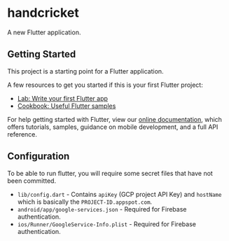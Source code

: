 # handcricket

A new Flutter application.

## Getting Started

This project is a starting point for a Flutter application.

A few resources to get you started if this is your first Flutter project:

- [Lab: Write your first Flutter app](https://flutter.dev/docs/get-started/codelab)
- [Cookbook: Useful Flutter samples](https://flutter.dev/docs/cookbook)

For help getting started with Flutter, view our
[online documentation](https://flutter.dev/docs), which offers tutorials,
samples, guidance on mobile development, and a full API reference.

## Configuration

To be able to run flutter, you will require some secret files that have not been committed.

- `lib/config.dart` - Contains `apiKey` (GCP project API Key) and `hostName` which is basically
the `PROJECT-ID.appspot.com`.
- `android/app/google-services.json` - Required for Firebase authentication.
- `ios/Runner/GoogleService-Info.plist` - Required for Firebase authentication.

